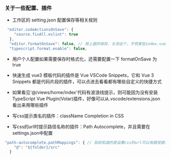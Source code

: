 ### 关于一些配置、插件

- 工作区的 setting.json 配置保存等相关规则

```js
 "editor.codeActionsOnSave": {
    "source.fixAll.eslint": true
  },
  "editor.formatOnSave": false, // 用上面的保存，关闭这个，不然某些index.vue还是4个空格报错
  "typescript.format.enable": false,
```

- 用户个人配置如果需要保存时格式化，还需要配置一下 formatOnSave 为 true

- 快速生成 vue3 模板代码的插件是 Vue VSCode Snippets，它和 Vue 3 Snippets 都是代码片段的插件，可以点进去看看都有哪些自定义的快捷方式

- 如果看见'@/views/home/index'代码有波浪线提示，则可能因为没有安装 TypeScript Vue Plugin(Volar)插件，好像可以从.vscode/extensions.json 看出来用哪些插件
- 写css提示类名的插件：className Completion in CSS
- 写css的url时提示路径名称的插件：Path Autocomplete，并且需要在settings.json中配置
```js
"path-autocomplete.pathMappings": { // 目前知道的是设置css的url可以有路径提示了
    "@": "${folder}/src"
  }
```
